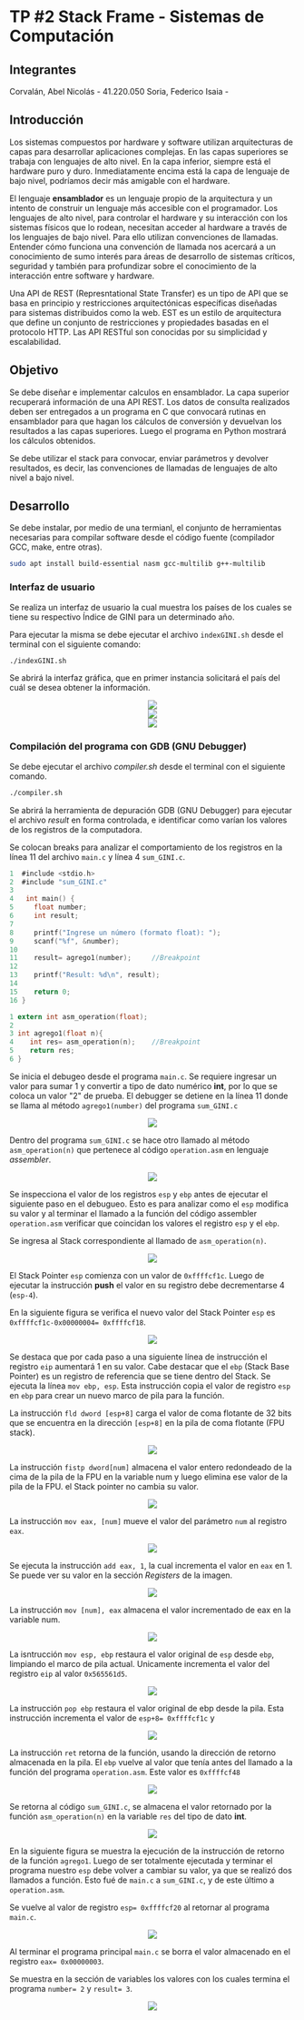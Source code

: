  # TP #2 Stack Frame - Sistemas de Computación

## Integrantes

Corvalán, Abel Nicolás - 41.220.050
Soria, Federico Isaia - 

## Introducción

Los sistemas compuestos por hardware y software utilizan arquitecturas de capas para desarrollar aplicaciones complejas. En las capas superiores se trabaja con lenguajes de alto nivel. En la capa inferior, siempre está el hardware puro y duro. Inmediatamente encima está la capa de lenguaje de bajo nivel, podríamos decir más amigable con el hardware.

El lenguaje **ensamblador** es un lenguaje propio de la arquitectura y un intento de construir un lenguaje más accesible con el programador.
Los lenguajes de alto nivel, para controlar el hardware y su interacción con los sistemas físicos que lo rodean, necesitan acceder al hardware a través de los lenguajes de bajo nivel. Para ello utilizan convenciones de llamadas.
Entender cómo funciona una convención de llamada nos acercará a un conocimiento de sumo interés para áreas de desarrollo de sistemas críticos, seguridad y también para profundizar sobre el conocimiento de la interacción entre software y hardware.

Una API de REST (Represntational State Transfer) es un tipo de API que se basa en principio y restricciones arquitectónicas específicas diseñadas para sistemas distribuidos como la web. EST es un estilo de arquitectura que define un conjunto de restricciones y propiedades basadas en el protocolo HTTP. Las API RESTful son conocidas por su simplicidad y escalabilidad.

## Objetivo

Se debe diseñar e implementar calculos en ensamblador. La capa superior recuperará información de una API REST. Los datos de consulta realizados deben ser entregados a un programa en C que convocará rutinas en ensamblador para que hagan los cálculos de conversión y devuelvan los resultados a las capas superiores. Luego el programa en Python mostrará los cálculos obtenidos.

Se debe utilizar el stack para convocar, enviar parámetros y devolver resultados, es decir, las convenciones de llamadas de lenguajes de alto nivel a bajo nivel.

## Desarrollo

Se debe instalar, por medio de una termianl, el conjunto de herramientas necesarias para compilar software desde el código fuente (compilador GCC, make, entre otras).

```sh
sudo apt install build-essential nasm gcc-multilib g++-multilib
```

### Interfaz de usuario

Se realiza un interfaz de usuario la cual muestra los países de los cuales se tiene su respectivo Índice de GINI para un determinado año. 

Para ejecutar la misma se debe ejecutar el archivo `indexGINI.sh` desde el terminal con el siguiente comando:

```sh
./indexGINI.sh
```
Se abrirá la interfaz gráfica, que en primer instancia solicitará el país del cuál se desea obtener la información.

<center>
    <img src="img/Interfaz 1.png">
</center>



<center>
    <img src= "img/Interfaz 2.png">
</center>


<center>
    <img src= "img/Interfaz 3.png">
</center>


### Compilación del programa con GDB (GNU Debugger)

Se debe ejecutar el archivo *compiler.sh* desde el terminal con el siguiente comando.

```sh
./compiler.sh
```

Se abrirá la herramienta de depuración GDB (GNU Debugger) para ejecutar el archivo *result* en forma controlada, e identificar como varían los valores de los registros de la computadora.

Se colocan breaks para analizar el comportamiento de los registros en la línea 11 del archivo `main.c` y línea 4 `sum_GINI.c`. 

<!-- PONER IMÁGENES DE LOS CÓDIGOS CORRESPONDIENTES -->

```c
1  #include <stdio.h>
2  #include "sum_GINI.c"
3
4   int main() {
5     float number;
6     int result;
7
8     printf("Ingrese un número (formato float): ");
9     scanf("%f", &number);
10
11    result= agrego1(number);     //Breakpoint
12
13    printf("Result: %d\n", result);
14
15    return 0;
16 }
```

```c
1 extern int asm_operation(float);
2
3 int agrego1(float n){
4    int res= asm_operation(n);    //Breakpoint
5    return res;
6 }
```

Se inicia el debugeo desde el programa `main.c`. Se requiere ingresar un valor para sumar 1 y convertir a tipo de dato numérico **int**, por lo que se coloca un valor "2" de prueba. El debugger se detiene en la línea 11 donde se llama al método `agrego1(number)` del programa `sum_GINI.c`

<center>
    <img src="img/gdb 1.png">
</center>

Dentro del programa `sum_GINI.c` se hace otro llamado al método `asm_operation(n)` que pertenece al código `operation.asm` en lenguaje *assembler*.

<center>
    <img src="img/gdb 2.png">
</center>

Se inspecciona el valor de los registros `esp` y `ebp` antes de ejecutar el siguiente paso en el debugueo. Esto es para analizar como el `esp` modifica su valor y al terminar el llamado a la función del código assembler `operation.asm` verificar que coincidan los valores el registro `esp` y el `ebp`. 

Se ingresa al Stack correspondiente al llamado de `asm_operation(n)`.

<center>
    <img src="img/gdb 3.png">
</center>

El Stack Pointer `esp` comienza con un valor de `0xffffcf1c`. Luego de ejecutar la instrucción **push** el valor en su registro debe decrementarse 4 (`esp-4`).

En la siguiente figura se verifica el nuevo valor del Stack Pointer `esp` es  `0xffffcf1c-0x00000004= 0xffffcf18`.

<center>
    <img src="img/gdb 4.png">
</center>

Se destaca que por cada paso a una siguiente línea de instrucción el registro `eip` aumentará 1 en su valor. Cabe destacar que el `ebp` (Stack Base Pointer) es un registro de referencia que se tiene dentro del Stack. Se ejecuta la línea `mov ebp, esp`. Esta instrucción copia el valor de registro `esp` en `ebp` para crear un nuevo marco de pila para la función.

La instrucción `fld dword [esp+8]` carga el valor de coma flotante de 32 bits que se encuentra en la dirección `[esp+8]` en la pila de coma flotante (FPU stack).

<center>
    <img src="img/gdb 5.png">
</center>

La instrucción `fistp dword[num]` almacena el valor entero redondeado de la cima de la pila de la FPU en la variable num y luego elimina ese valor de la pila de la FPU. el Stack pointer no cambia su valor.

<center>
    <img src="img/gdb 6.png">
</center>

La instrucción `mov eax, [num]` mueve el valor del parámetro `num` al registro `eax`.

<center>
    <img src="img/gdb 7.png">
</center>

Se ejecuta la instrucción `add eax, 1`, la cual incrementa el valor en `eax` en 1. Se puede ver su valor en la sección *Registers* de la imagen.

<center>
    <img src="img/gdb 8.png">
</center>

La instrucción `mov [num], eax` almacena el valor incrementado de eax en la variable num.

<center>
    <img src="img/gdb 9.png">
</center>

La isntrucción `mov esp, ebp` restaura el valor original de `esp` desde `ebp`, limpiando el marco de pila actual. Unicamente incrementa el valor del registro `eip` al valor `0x565561d5`.

<center>
    <img src="img/gdb 10.png">
</center>

La instrucción `pop ebp` restaura el valor original de ebp desde la pila. Esta instrucción incrementa el valor de `esp+8= 0xffffcf1c` y 

<center>
    <img src="img/gdb 11.png">
</center>

La instrucción `ret` retorna de la función, usando la dirección de retorno almacenada en la pila. El `ebp` vuelve al valor que tenía antes del llamado a la función del programa `operation.asm`. Este valor es `0xffffcf48`


<center>
    <img src="img/gdb 12.png">
</center>

Se retorna al código `sum_GINI.c`, se almacena el valor retornado por la función `asm_operation(n)` en la variable `res` del tipo de dato **int**.

<center>
    <img src="img/gdb 13.png">
</center>

En la siguiente figura se muestra la ejecución de la instrucción de retorno de la función `agrego1`. Luego de ser totalmente ejecutada y terminar el programa nuestro `esp` debe volver a cambiar su valor, ya que se realizó dos llamados a función. Esto fué de `main.c` a `sum_GINI.c`, y de este último a `operation.asm`.

Se vuelve al valor de registro `esp= 0xffffcf20` al retornar al programa `main.c`.

<center>
    <img src="img/gdb 16.png">
</center>

Al terminar el programa principal `main.c` se borra el valor almacenado en el registro `eax= 0x00000003`.

Se muestra en la sección de variables los valores con los cuales termina el programa `number= 2` y `result= 3`.

<center>
    <img src="img/gdb 17.png">
</center>



<!--- Moviemientos en el Stack

El EIP (Instruction poninter siempre apunta a la siguiente línea de código (1020 para a 1022 y así).

Cuando se hace un llamado a una función el ESP (Stack Pointer) decrementa su valor por ejemplo de 0019 a 0015 (-4)

El ESP apunta en la memoria que tiene valores de la siguiente forma.

0000
0004
0008
000C
0011
0015    1026 (Acá se almacena la dirección de la siguiente línea luego del retorno del la función llamada)
0019    406F
001D    102C


El ESP al restar -4 por cada paso, se va apilando los datos hacia arriba.


 --->

